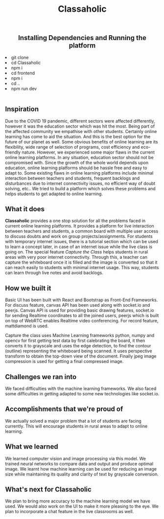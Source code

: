 <h1 align="center">Classaholic</h1> <br>

<h2 align="center">Installing Dependencies and Running the platform</h2>

<ui>
  <li> git clone </li>
  <li>cd Classaholic</li>
  <li> npm i </li>
  <li>cd frontend </li>
  <li>npm i </li>
  <li>cd .. </li>
  <li>npm run dev</li>
 </ui>
 <br>

## Inspiration
Due to the COVID 19 pandemic, different sectors were affected differently, however it was the education sector which was hit the most. Being part of the affected community we empathise with other students. Certainly online learning has come to aid the situation. And this is the best option for the future of our planet as well. Some obvious benefits of online learning are its flexibility, wide range of selection of programs, cost efficiency and eco- friendly nature. However, we experienced some major flaws in the current online learning platforms. In any situation, education sector should not be compromised with. Since the growth of the whole world depends upon education, online learning platforms should be hassle free and easy to adapt to. Some existing flaws in online learning platforms include minimal interaction between teachers and students, frequent backlogs and disturbances due to internet connectivity issues, no efficient way of doubt solving, etc.. We tried to build a platform which solves these problems and helps students to get adapted to online learning.  

## What it does
**Classaholic** provides a one stop solution for all the problems faced in current online learning platforms. It provides a platform for live interaction between teachers and students, a common board with multiple user access to discuss doubts and work on group projects/assignments. 
For students with temporary internet issues, there is a tutorial section which can be used to learn a concept later, in case of an internet issue while the live class is going on.
The special feature _Capture the Class_ helps students in rural areas with very poor internet connectivity. Through this, a teacher can capture the whiteboard once it is filled and the image is converted so that it can reach easily to students with minimal internet usage. This way, students can learn through live notes and avoid backlogs.

## How we built it
Basic UI has been built with React and Bootstrap as Front-End Frameworks. For discuss feature, canvas API has been used along with socket.io and peerjs. Canvas API is used for providing basic drawing features, socket.io for sending Realtime coordinates to all the joined users, peerjs which is built on top of WebRTC enables Realtime video conferencing. For record feature, mattdiamond is used.

Capture the class uses Machine Learning frameworks python, numpy and opencv for first getting test data by first calebrating the board, it then converts it to grayscale and uses the edge detection,  to find the contour (outline) representing the whiteboard being scanned. It uses perspective transform to obtain the top-down view of the document. Finally jpeg image compression is used for getting a final compressed image.

## Challenges we ran into
We faced difficulties with the machine learning frameworks. We also faced some difficulties in getting adapted to some new technologies like socket.io.

## Accomplishments that we're proud of
We actually solved a major problem that a lot of students are facing currently. This will encourage students in rural areas to adapt to online learning.

## What we learned
We learned computer vision and image processing via this model. We trained neural networks to compare data and output and produce optimal image. We learnt how machine learning can be used for reducing an image size while maintaining its quality and clarity of text by grayscale conversion. 

## What's next for Classaholic
We plan to bring more accuracy to the machine learning model we have used. We would also work on the UI to make it more pleasing to the eye. We plan to incorporate a chat feature in the live classrooms as well.
